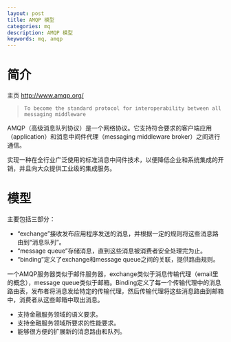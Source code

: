```yaml
---
layout: post
title: AMQP 模型
categories: mq
description: AMQP 模型
keywords: mq, amqp
---
```


# 简介

主页 http://www.amqp.org/

> `To become the standard protocol for interoperability between all messaging middleware`

AMQP（高级消息队列协议）是一个网络协议。它支持符合要求的客户端应用（application）和消息中间件代理（messaging middleware broker）之间进行通信。

实现一种在全行业广泛使用的标准消息中间件技术，以便降低企业和系统集成的开销，并且向大众提供工业级的集成服务。

# 模型

主要包括三部分：

- “exchange”接收发布应用程序发送的消息，并根据一定的规则将这些消息路由到“消息队列”。
- “message queue”存储消息，直到这些消息被消费者安全处理完为止。
- “binding”定义了exchange和message queue之间的关联，提供路由规则。

一个AMQP服务器类似于邮件服务器，exchange类似于消息传输代理（email里的概念），message queue类似于邮箱。Binding定义了每一个传输代理中的消息路由表，发布者将消息发给特定的传输代理，然后传输代理将这些消息路由到邮箱中，消费者从这些邮箱中取出消息。

- 支持金融服务领域的语义要求。
- 支持金融服务领域所要求的性能要求。
- 能够很方便的扩展新的消息路由和队列。
